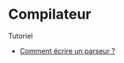 # Compilateur

Tutoriel

- [Comment écrire un parseur ?](https://news.ycombinator.com/item?id=24837898)
